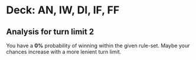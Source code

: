 # Deck: AN, IW, DI, IF, FF
## Analysis for turn limit 2
You have a **0%** probability of winning within the given rule-set. Maybe your chances increase with a more lenient turn limit.